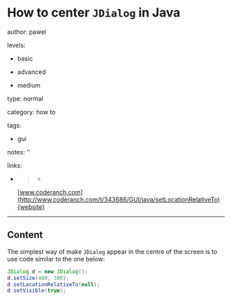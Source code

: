 # How to center `JDialog` in Java
author: pawel

levels:

  - basic

  - advanced

  - medium

type: normal

category: how to

tags:

  - gui

notes: ''

links:

  - >-
    [www.coderanch.com](http://www.coderanch.com/t/343686/GUI/java/setLocationRelativeTo){website}

---
## Content

The simplest way of make `JDialog` appear in the centre of the screen is to use code similar to the one below:

```java
JDialog d = new JDialog();
d.setSize(400, 300);
d.setLocationRelativeTo(null);
d.setVisible(true);
```